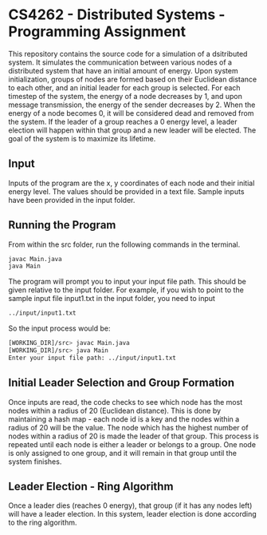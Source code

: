 # CS4262 - Distributed Systems - Programming Assignment

This repository contains the source code for a simulation of a dsitributed system.
It simulates the communication between various nodes of a distributed system that have
an initial amount of energy. Upon system initialization, groups of nodes are formed based on
their Euclidean distance to each other, and an initial leader for each group is selected. For each
timestep of the system, the energy of a node decreases by 1, and upon message transmission, the energy of
the sender decreases by 2. When the energy of a node becomes 0, it will be considered dead and removed from the system.
If the leader of a group reaches a 0 energy level, a leader election will happen within that group and a new leader will
be elected.
The goal of the system is to maximize its lifetime.

## Input

Inputs of the program are the x, y coordinates of each node and their initial energy level. The values should be
provided in a text file.
Sample inputs have been provided in the input folder.

## Running the Program

From within the src folder, run the following commands in the terminal.

```bash
javac Main.java
java Main
```

The program will prompt you to input your input file path. This should be given relative to the input folder. For
example, if you wish to point to the sample input file input1.txt in the input folder,
you need to input

```bash
../input/input1.txt
```

So the input process would be:

```bash
[WORKING_DIR]/src> javac Main.java
[WORKING_DIR]/src> java Main
Enter your input file path: ../input/input1.txt
```

## Initial Leader Selection and Group Formation

Once inputs are read, the code checks to see which node has the most nodes within a radius of 20 (Euclidean distance).
This is done by maintaining a hash map - each node id is a key and the nodes within a radius of 20 will be the value.
The node which has the highest number of nodes within a radius of 20 is made the leader of that group. This process is
repeated until each node is either a leader or belongs to a group. One node is only assigned to one group, and it will
remain in
that group until the system finishes.

## Leader Election - Ring Algorithm

Once a leader dies (reaches 0 energy), that group (if it has any nodes left) will have a leader election. In this
system, leader election is done according to the ring algorithm.

